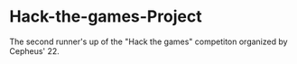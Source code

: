 # Hack-the-games-Project
The second runner's up of the "Hack the games" competiton organized by Cepheus' 22.

